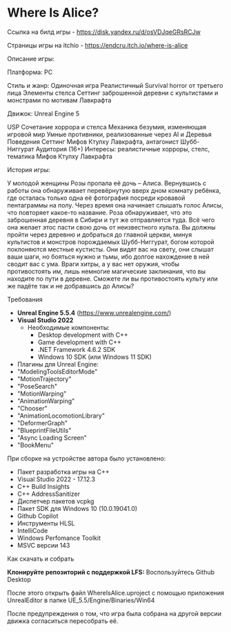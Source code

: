# Where Is Alice?


Ссылка на билд игры - https://disk.yandex.ru/d/osVDJqeGRsRCJw

Страницы игры на itchio - https://endcru.itch.io/where-is-alice

Описание игры:

Платформa: 
PC

Стиль и жанр:
Одиночная игра
Реалистичный Survival horror от третьего лица 
Элементы стелса
Сеттинг заброшенной деревни с культистами и монстрами по мотивам Лавкрафта

Движок:
Unreal Engine 5

USP
Сочетание хоррора и стелса
Механика безумия, изменяющая игровой мир
Умные противники, реализованные через AI и Деревья Поведения
Сеттинг Мифов Ктулху Лавкрафта, антагонист Шубб-Ниггурат
Аудитория (16+)
Интересы: реалистичные хорроры, стелс, тематика Мифов Ктулху Лавкрафта

История игры:

У молодой женщины Розы пропала её дочь – Алиса. Вернувшись с работы она обнаруживает перевёрнутую вверх дном комнату ребёнка, где осталась только одна её фотография посреди кровавой пентаграммы на полу.
Через время она начинает слышать голос Алисы, что повторяет какое-то название. Роза обнаруживает, что это заброшенная деревня в Сибири и тут же отправляется туда. Всё чего она желает этос пасти свою дочь от неизвестного культа. 
Вы должны пройти через деревню и добраться до главной церкви, минуя культистов и монстров порождаемых Шубб-Ниггурат, богом которой поклоняются местные кустисты. Они видят вас на свету, они слышат ваши шаги, но бояться нужно и тьмы, ибо долгое нахождение в ней сводит вас с ума. 
Враги хитры, а у вас нет оружия, чтобы противостоять им, лишь немногие магические заклинания, что вы находите по пути в деревне. Сможете ли вы противостоять культу или же падёте так и не добравшись до Алисы?


Требования

- **Unreal Engine 5.5.4** (https://www.unrealengine.com/)
- **Visual Studio 2022**
  - Необходимые компоненты:
    - Desktop development with C++
    - Game development with C++
    - .NET Framework 4.6.2 SDK
    - Windows 10 SDK (или Windows 11 SDK)
- Плагины для Unreal Engine:
-  "ModelingToolsEditorMode"
-  "MotionTrajectory"
-  "PoseSearch"
-  "MotionWarping"
-  "AnimationWarping"
-  "Chooser"
-  "AnimationLocomotionLibrary"
-  "DeformerGraph"
-  "BlueprintFileUtils"
-  "Async Loading Screen"
-  "BookMenu"


При сборке на устройстве автора было установлено:

- Пакет разработка игры на С++
- Visual Studio 2022 - 17.12.3
- C++ Build Insights
- C++ AddressSanitizer
- Диспетчер пакетов vcpkg
- Пакет SDK для Windows 10 (10.0.19041.0)
- Github Copilot
- Инструменты HLSL
- IntelliCode
- Windows Perfomance Toolkit
- MSVC версии 143

Как скачать и собрать

**Клонируйте репозиторий с поддержкой LFS:**
Воспользуйтесь Github Desktop

После этого открыть файл WhereIsAlice.uproject c помощью приложения UnrealEditor в папке UE_5.5/Engine/Binaries/Win64

После предупреждения о том, что игра была собрана на другой версии движка согласиться пересобрать её.

